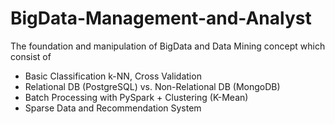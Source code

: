 # BigData-Management-and-Analyst
The foundation and manipulation of BigData and Data Mining concept which consist of
  - Basic Classification k-NN, Cross Validation
  - Relational DB (PostgreSQL) vs. Non-Relational DB (MongoDB)
  - Batch Processing with PySpark + Clustering (K-Mean)
  - Sparse Data and Recommendation System
  
  
